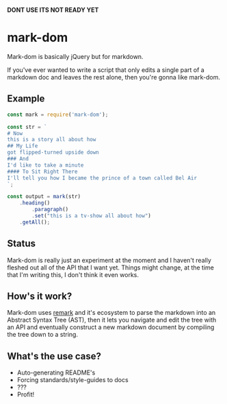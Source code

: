 **DONT USE ITS NOT READY YET**

# mark-dom

Mark-dom is basically jQuery but for markdown. 

If you've ever wanted to write a script that only edits a single part of a markdown doc and leaves the rest alone, then you're gonna like mark-dom. 

## Example 

``` js 
const mark = require('mark-dom');

const str = `
# Now
this is a story all about how
## My Life
got flipped-turned upside down
### And
I'd like to take a minute
#### To Sit Right There
I'll tell you how I became the prince of a town called Bel Air
`;

const output = mark(str)
    .heading()
        .paragraph()
        .set("this is a tv-show all about how")
    .getAll();
```

## Status
Mark-dom is really just an experiment at the moment and I haven't really fleshed out all of the API that I want yet. Things might change, at the time that I'm writing this, I don't think it even works.

## How's it work? 
Mark-dom uses [remark](https://github.com/wooorm/remark/tree/master/packages/remark) and it's ecosystem to parse the markdown into an Abstract Syntax Tree (AST), then it lets you navigate and edit the tree with an API and eventually construct a new markdown document by compiling the tree down to a string.

## What's the use case?
* Auto-generating README's
* Forcing standards/style-guides to docs
* ???
* Profit!
